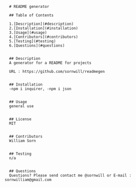  
      # README generator

      ## Table of Contents 

      1.[Description](#description)
      2.[Installation](#installation)
      3.[Usage](#usage)
      4.[Contributors](#contributors)
      5.[Testing](#testing)
      6.[Questions](#questions)

    
      ## Description 
      A generator for a README for projects 

      URL : https://github.com/sornwill/readmegen

    
      ## Installation
      -npm i inquirer, -npm i json 

    
      ## Usage
      general use 

    
      ## License
      MIT 

    
      ## Contributors
      William Sorn 

    
      ## Testing
      n/a 

      
      ## Questions
      Questions? Please send contact me @sornwill or E-mail : sornwilliam@gmail.com

      